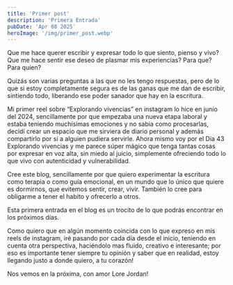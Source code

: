```yaml
---
title: 'Primer post'
description: 'Primera Entrada'
pubDate: 'Apr 08 2025'
heroImage: '/img/primer_post.webp'
---
```


Que me hace querer escribir y expresar todo lo que siento, pienso y vivo? Que me hace sentir ese deseo de plasmar mis experiencias? Para que? Para quien?

Quizás son varias preguntas a las que no les tengo respuestas, pero de lo que si estoy completamente segura es de las ganas que me dan de escribir, sintiendo todo, liberando ese poder sanador que hay en la escritura.

Mi primer reel sobre “Explorando vivencias” en instagram lo hice en junio del 2024, sencillamente por que empezaba una nueva etapa laboral y estaba teniendo muchísimas emociones y no sabia como procesarlas, decidí crear un espacio que me sirviera de diario personal y además compartirlo por si a alguien pudiera servirle.  Ahora mismo voy por el Dia 43 Explorando vivencias y me parece súper mágico que tenga tantas cosas por expresar en voz alta, sin miedo al juicio, simplemente ofreciendo todo lo que vivo con autenticidad y vulnerabilidad.

Cree este blog, sencillamente por que quiero experimentar la escritura como terapia o como guía emocional, en un mundo que lo único que quiere es dormirnos, que evitemos sentir, crear, vivir. También lo cree para obligarme a tener el habito y ofrecerlo a otros.

Esta primera entrada en el blog es un trocito de lo que podrás encontrar en los próximos días.

Como quiero que en algún momento coincida con lo que expreso en mis reels de instagram, iré pasando por cada día desde el inicio, teniendo en cuenta otra perspectiva, haciéndolo mas fluido, creativo e interesante; por eso es importante tener siempre tu opinión y saber que en realidad, estoy llegando justo a donde quiero, a tu corazón!

Nos vemos en la próxima, con amor Lore Jordan!
